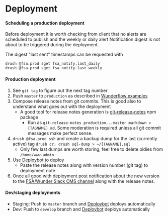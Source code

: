 Deployment
========================

#### Scheduling a production deployment

Before deployment it is worth checking from client that no alerts are scheduled to publish and the weekly or daily alert Notification digest is not about to be triggered during the deployment.

The digest "last sent" timestamps can be requested with 
```
drush @fsa.prod sget fsa_notify.last_daily
drush @fsa.prod sget fsa_notify.last_weekly
```
#### Production deployment

1. See `git tag` to figure out the next tag number
2. Push `master` to `production` as described in [Wunderflow examples](http://wunderflow.wunder.io/#examples)
3. Compose release notes from git commits. This is good also to understand what goes out with the deployment
    * A good tool for release notes generation is [git-release-notes](https://www.npmjs.com/package/git-release-notes) npm package
        * Run as `git-release-notes production...master markdown > [TAGNAME].md`. Some moderation is required unless all git commit messages make perfect sense.
4. `drush @fsa.prod ssh` and create a backup dump for the last (currently active) tag `drush cr; drush sql-dump > ~/[TAGNAME].sql`
    * Only few last dumps are worth storing, feel free to delete oldies from `/home/www-admin`
5. Use [Deploybot](https://wunder.deploybot.com/111465/environments/120921) to deploy
    * Paste the release notes along with version number (git tag) to deployment note
6. Once all good with deployment post notification about the new version to the [FSA/Wunder Slack CMS channel](https://wunder-fsa.slack.com/messages/C862GVAF8) along with the release notes.

#### Dev/staging deployments

* Staging: Push to `master` branch and [Deploybot](https://wunder.deploybot.com/111465/environments/121580) deploys automatically
* Dev: Push to `develop` branch and [Deploybot](https://wunder.deploybot.com/111465/environments/121583) deploys automatically

